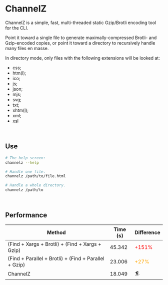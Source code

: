 # ChannelZ

ChannelZ is a simple, fast, multi-threaded static Gzip/Brotli encoding tool for the CLI.

Point it toward a single file to generate maximally-compressed Brotli- and Gzip-encoded copies, or point it toward a directory to recursively handle many files en masse.

In directory mode, only files with the following extensions will be looked at:
* css;
* htm(l);
* ico;
* js;
* json;
* mjs;
* svg;
* txt;
* xhtm(l);
* xml;
* xsl

&nbsp;
## Use

```bash
# The help screen:
channelz --help

# Handle one file.
channelz /path/to/file.html

# Handle a whole directory.
channelz /path/to
```

&nbsp;
## Performance

| Method | Time (s) | Difference |
| ---- | ---- | ---- |
| (Find + Xargs + Brotli) + (Find + Xargs + Gzip) | 45.342 | <span style="color: red">+151%</span> |
| (Find + Parallel + Brotli) + (Find + Parallel + Gzip) | 23.006 | <span style="color: orange">+27%</span> |
| ChannelZ | 18.049 | 🏄 |
